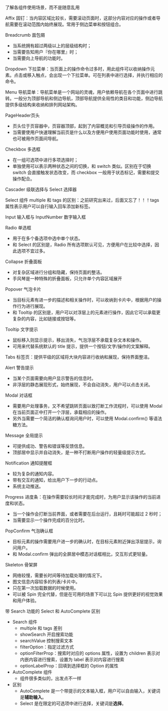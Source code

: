 了解各组件使用场景，而不是随意乱用

Affix 固钉：当内容区域比较长，需要滚动页面时，这部分内容对应的操作或者导航需要在滚动范围内始终展现。常用于侧边菜单和按钮组合。

Breadcrumb 面包屑
* 当系统拥有超过两级以上的层级结构时；
* 当需要告知用户『你在哪里』时；
* 当需要向上导航的功能时。

Dropdown 下拉菜单：当页面上的操作命令过多时，用此组件可以收纳操作元素。点击或移入触点，会出现一个下拉菜单。可在列表中进行选择，并执行相应的命令。

Menu 导航菜单：导航菜单是一个网站的灵魂，用户依赖导航在各个页面中进行跳转。一般分为顶部导航和侧边导航，顶部导航提供全局性的类目和功能，侧边导航提供多级结构来收纳和排列网站架构。

PageHeader页头
* 页头位于页容器中，页容器顶部，起到了内容概览和引导页级操作的作用。
* 当需要使用户快速理解当前页是什么以及方便用户使用页面功能时使用，通常也可被用作页面间导航。

Checkbox 多选框
* 在一组可选项中进行多项选择时；
* 单独使用可以表示两种状态之间的切换，和 switch 类似。区别在于切换 switch 会直接触发状态改变，而 checkbox 一般用于状态标记，需要和提交操作配合。

Cascader 级联选择与 Select 选择器

Select 组件 multiple 和 tags 的区别：之前研究出来过，后面又忘了！！！tags 属性表示用户可以自行输入回车添加新标签。

Input 输入框与 InputNumber 数字输入框

Radio 单选框
* 用于在多个备选项中选中单个状态。
* 和 Select 的区别是，Radio 所有选项默认可见，方便用户在比较中选择，因此选项不宜过多。

Collapse 折叠面板
* 对复杂区域进行分组和隐藏，保持页面的整洁。
* 手风琴是一种特殊的折叠面板，只允许单个内容区域展开

Popover 气泡卡片
* 当目标元素有进一步的描述和相关操作时，可以收纳到卡片中，根据用户的操作行为进行展现。
* 和 Tooltip 的区别是，用户可以对浮层上的元素进行操作，因此它可以承载更复杂的内容，比如链接或按钮等。

Tooltip 文字提示
* 鼠标移入则显示提示，移出消失，气泡浮层不承载复杂文本和操作。
* 可用来代替系统默认的 title 提示，提供一个按钮/文字/操作的文案解释。

Tabs 标签页：提供平级的区域将大块内容进行收纳和展现，保持界面整洁。

Alert 警告提示
* 当某个页面需要向用户显示警告的信息时。
* 非浮层的静态展现形式，始终展现，不会自动消失，用户可以点击关闭。

Modal 对话框
* 需要用户处理事务，又不希望跳转页面以致打断工作流程时，可以使用 Modal 在当前页面正中打开一个浮层，承载相应的操作。
* 另外当需要一个简洁的确认框询问用户时，可以使用 Modal.confirm() 等语法糖方法。

Message 全局提示
* 可提供成功、警告和错误等反馈信息。
* 顶部居中显示并自动消失，是一种不打断用户操作的轻量级提示方式。

Notification 通知提醒框
* 较为复杂的通知内容。
* 带有交互的通知，给出用户下一步的行动点。
* 系统主动推送。

Progress 进度条：在操作需要较长时间才能完成时，为用户显示该操作的当前进度和状态。
* 当一个操作会打断当前界面，或者需要在后台运行，且耗时可能超过 2 秒时；
* 当需要显示一个操作完成的百分比时。

PopConfirm 气泡确认框
* 目标元素的操作需要用户进一步的确认时，在目标元素附近弹出浮层提示，询问用户。
* 和 Modal.confirm 弹出的全屏居中模态对话框相比，交互形式更轻量。

Skeleton 骨架屏
* 网络较慢，需要长时间等待加载处理的情况下。
* 图文信息内容较多的列表/卡片中。
* 只在第一次加载数据的时候使用。
* 可以被 Spin 完全代替，但是在可用的场景下可以比 Spin 提供更好的视觉效果和用户体验。


带 Search 功能的 Select 和 AutoComplete 区别
* Search 组件
  * multiple 和 tags 差别
  * showSearch 开启搜索功能
  * searchValue 控制搜索文本
  * filterOption：指定过滤方式
  * optionFilterProp：搜索时对应的 options 属性，设置为 children 表示对内嵌内容进行搜索，设置为 label 表示对内容进行搜索
  * optionLabelProp：回填到选择框的 Option 的属性
* AutoComplete 组件
  * 组件很多类似的，出发点不一样
* 区别
  * AutoComplete 是一个带提示的文本输入框，用户可以自由输入，关键词是**辅助输入**。
  * Select 是在限定的可选项中进行选择，关键词是**选择**。